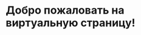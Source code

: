 <html lang="en">
 <head>
<!-- Google tag (gtag.js) -->
<script async src="https://www.googletagmanager.com/gtag/js?id=G-VDWHPVLFRG"></script>
<script>
  window.dataLayer = window.dataLayer || [];
  function gtag(){dataLayer.push(arguments);}
  gtag('js', new Date());
  gtag('config', 'G-VDWHPVLFRG')
</script>
 <meta charset="UTF-8">
 <meta name="viewport" content="width=device-width, initial-scale=1.0">
 <title>Виртуальная Страница</title>	
 </head>
 <body>
 <h1>Добро пожаловать на виртуальную страницу!</h1>
 </body>
 </html>

